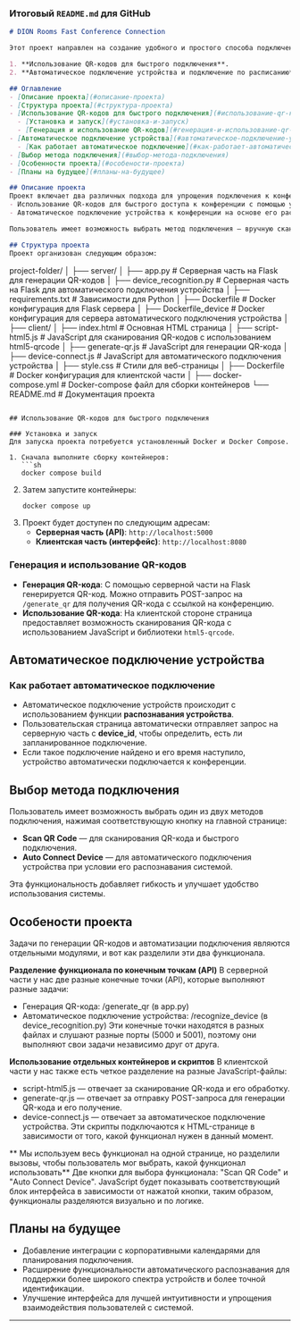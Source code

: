 ### Итоговый `README.md` для GitHub

```markdown
# DION Rooms Fast Conference Connection

Этот проект направлен на создание удобного и простого способа подключения к конференциям в переговорных комнатах, оборудованных системой DION Rooms. Проект включает два основных способа подключения, позволяя пользователю выбрать оптимальный метод:

1. **Использование QR-кодов для быстрого подключения**.
2. **Автоматическое подключение устройства и подключение по расписанию**.

## Оглавление
- [Описание проекта](#описание-проекта)
- [Структура проекта](#структура-проекта)
- [Использование QR-кодов для быстрого подключения](#использование-qr-кодов-для-быстрого-подключения)
  - [Установка и запуск](#установка-и-запуск)
  - [Генерация и использование QR-кодов](#генерация-и-использование-qr-кодов)
- [Автоматическое подключение устройства](#автоматическое-подключение-устройства)
  - [Как работает автоматическое подключение](#как-работает-автоматическое-подключение)
- [Выбор метода подключения](#выбор-метода-подключения)
- [Особенности проекта](#особености-проекта)
- [Планы на будущее](#планы-на-будущее)

## Описание проекта
Проект включает два различных подхода для упрощения подключения к конференциям:
- Использование QR-кодов для быстрого доступа к конференции с помощью устройства пользователя.
- Автоматическое подключение устройства к конференции на основе его распознавания системой DION Rooms.

Пользователь имеет возможность выбрать метод подключения — вручную сканировать QR-код или использовать автоматическое подключение. Оба метода предоставляют гибкость и упрощают процесс подключения.

## Структура проекта
Проект организован следующим образом:
```
project-folder/
│
├── server/
│   ├── app.py               # Серверная часть на Flask для генерации QR-кодов
│   ├── device_recognition.py # Серверная часть на Flask для автоматического подключения устройства
│   ├── requirements.txt     # Зависимости для Python
│   ├── Dockerfile           # Docker конфигурация для Flask сервера
│   ├── Dockerfile_device    # Docker конфигурация для сервера автоматического подключения устройства
│
├── client/
│   ├── index.html           # Основная HTML страница
│   ├── script-html5.js      # JavaScript для сканирования QR-кодов с использованием html5-qrcode
│   ├── generate-qr.js       # JavaScript для генерации QR-кода
│   ├── device-connect.js    # JavaScript для автоматического подключения устройства
│   ├── style.css            # Стили для веб-страницы
│   ├── Dockerfile           # Docker конфигурация для клиентской части
│
├── docker-compose.yml       # Docker-compose файл для сборки контейнеров
└── README.md                # Документация проекта
```

## Использование QR-кодов для быстрого подключения

### Установка и запуск
Для запуска проекта потребуется установленный Docker и Docker Compose.

1. Сначала выполните сборку контейнеров:
   ```sh
   docker compose build
   ```
2. Затем запустите контейнеры:
   ```sh
   docker compose up
   ```
3. Проект будет доступен по следующим адресам:
   - **Серверная часть (API)**: `http://localhost:5000`
   - **Клиентская часть (интерфейс)**: `http://localhost:8080`

### Генерация и использование QR-кодов
- **Генерация QR-кода**: С помощью серверной части на Flask генерируется QR-код. Можно отправить POST-запрос на `/generate_qr` для получения QR-кода с ссылкой на конференцию.
- **Использование QR-кода**: На клиентской стороне страница предоставляет возможность сканирования QR-кода с использованием JavaScript и библиотеки `html5-qrcode`.

## Автоматическое подключение устройства

### Как работает автоматическое подключение
- Автоматическое подключение устройств происходит с использованием функции **распознавания устройства**.
- Пользовательская страница автоматически отправляет запрос на серверную часть с **device_id**, чтобы определить, есть ли запланированное подключение.
- Если такое подключение найдено и его время наступило, устройство автоматически подключается к конференции.

## Выбор метода подключения
Пользователь имеет возможность выбрать один из двух методов подключения, нажимая соответствующую кнопку на главной странице:
- **Scan QR Code** — для сканирования QR-кода и быстрого подключения.
- **Auto Connect Device** — для автоматического подключения устройства при условии его распознавания системой.

Эта функциональность добавляет гибкость и улучшает удобство использования системы.

## Особености проекта
Задачи по генерации QR-кодов и автоматизации подключения являются отдельными модулями, и вот как разделили эти два функционала.

**Разделение функционала по конечным точкам (API)**
В серверной части у нас две разные конечные точки (API), которые выполняют разные задачи:
- Генерация QR-кода: /generate_qr (в app.py)
- Автоматическое подключение устройства: /recognize_device (в device_recognition.py)
Эти конечные точки находятся в разных файлах и слушают разные порты (5000 и 5001), поэтому они выполняют свои задачи независимо друг от друга.

**Использование отдельных контейнеров и скриптов**
В клиентской части у нас также есть четкое разделение на разные JavaScript-файлы:
- script-html5.js — отвечает за сканирование QR-кода и его обработку.
- generate-qr.js — отвечает за отправку POST-запроса для генерации QR-кода и его получение.
- device-connect.js — отвечает за автоматическое подключение устройства.
Эти скрипты подключаются к HTML-странице в зависимости от того, какой функционал нужен в данный момент.

** Мы используем весь функционал на одной странице, но разделили вызовы, чтобы пользователь мог выбрать, какой функционал использовать**
Две кнопки для выбора функционала: "Scan QR Code" и "Auto Connect Device".
JavaScript будет показывать соответствующий блок интерфейса в зависимости от нажатой кнопки, таким образом, функционалы разделяются визуально и по логике.

## Планы на будущее
- Добавление интеграции с корпоративными календарями для планирования подключения.
- Расширение функциональности автоматического распознавания для поддержки более широкого спектра устройств и более точной идентификации.
- Улучшение интерфейса для лучшей интуитивности и упрощения взаимодействия пользователей с системой.

---
